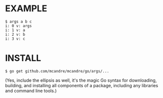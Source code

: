 # EXAMPLE

```
$ args a b c
i: 0 v: args
i: 1 v: a
i: 2 v: b
i: 3 v: c
```
# INSTALL

```
$ go get github.com/mcandre/mcandre/go/args/...
```

(Yes, include the ellipsis as well, it's the magic Go syntax for downloading, building, and installing all components of a package, including any libraries and command line tools.)
